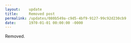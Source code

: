 ```yaml
---
layout:    update
title:     Removed post
permalink: /updates/080b549a-c9d5-4bf9-9127-99c92d230cb9
date:      1970-01-01 00:00:00 -0000
---
```


Removed.
